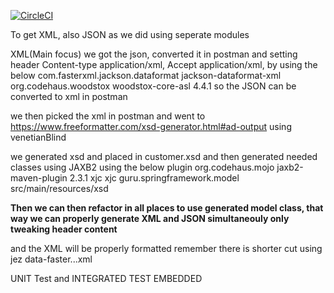 
[![CircleCI](https://circleci.com/gh/circleci/USING-JAXB-TO-GET-XML.svg?style=svg)](https://github.com/zikozee/USING_JAXB_TO_GET_XML)



To get XML, also JSON as we did using seperate modules

XML(Main focus)
we got the json, 
converted it in postman and setting header Content-type application/xml, Accept application/xml, by using the below
        <dependency>
            <groupId>com.fasterxml.jackson.dataformat</groupId>
            <artifactId>jackson-dataformat-xml</artifactId>
        </dependency>
        <dependency>
            <groupId>org.codehaus.woodstox</groupId>
            <artifactId>woodstox-core-asl</artifactId>
            <version>4.4.1</version>
        </dependency>
 so the JSON can be converted to xml in postman
 
 we then picked the xml in postman and went to https://www.freeformatter.com/xsd-generator.html#ad-output
 using venetianBlind
 
 we generated xsd and placed in customer.xsd and then generated needed classes using JAXB2
 using the below plugin 
 <build>
        <plugins>
            <plugin>
                <groupId>org.codehaus.mojo</groupId>
                <artifactId>jaxb2-maven-plugin</artifactId><!--Note there is a dependency version 2-->
                <version>2.3.1</version>
                <executions>
                    <execution>
                        <id>xjc</id>
                        <goals>
                            <goal>xjc</goal>
                        </goals>
                    </execution>
                </executions>
                <configuration>
                    <!-- The package of your generated sources -->
                    <packageName>guru.springframework.model</packageName>
                    <sources>
                        <source>src/main/resources/xsd</source>
                    </sources>
                </configuration>
            </plugin>
        </plugins>
    </build>
 
 **Then we can then refactor in all places to use generated model class, that way we can properly generate XML and JSON simultaneouly
 only tweaking header content**
 
 and the XML will be properly formatted
 remember there is shorter cut using jez data-faster...xml
 
 UNIT Test and INTEGRATED TEST EMBEDDED


